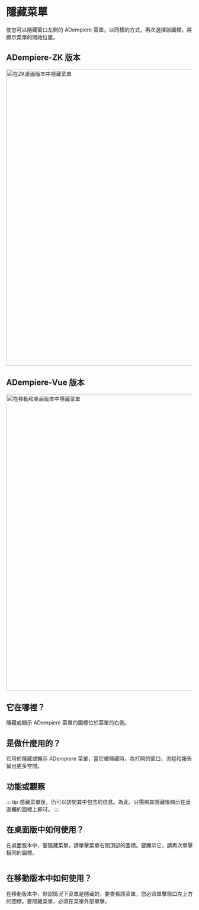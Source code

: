 # 隱藏菜單

使您可以隱藏窗口左側的 ADempiere 菜單。以同樣的方式，再次選擇該圖標，將顯示菜單的開始位置。

## ADempiere-ZK 版本

<img :src="$withBase('/images/components/hide-menu/zk-desktop-version-hide-menu.png')" alt="在ZK桌面版本中隱藏菜單" width="800px">

## ADempiere-Vue 版本

<img :src="$withBase('/images/components/hide-menu/ui-version-hide-menu.png')" alt="在移動和桌面版本中隱藏菜單" width="800px">

## 它在哪裡？

隱藏或顯示 ADempiere 菜單的圖標位於菜單的右側。

## 是做什麼用的？

它用於隱藏或顯示 ADempiere 菜單，當它被隱藏時，為打開的窗口，流程和報告留出更多空間。

## 功能或觀察

::: tip
隱藏菜單後，仍可以訪問其中包含的信息。為此，只需將其隱藏後顯示在垂直欄的圖標上即可。
:::

## 在桌面版中如何使用？

在桌面版本中，要隱藏菜單，請單擊菜單右側頂部的圖標。要顯示它，請再次單擊相同的圖標。

<img :src="$withBase('/images/components/hide-menu/how-to-use-it-in-the-desktop-version.gif')" />

## 在移動版本中如何使用？

在移動版本中，默認情況下菜單是隱藏的，要查看該菜單，您必須單擊窗口左上方的圖標。要隱藏菜單，必須在菜單外部單擊。

<img :src="$withBase('/images/components/hide-menu/how-to-use-it-in-the-mobile-version.gif')" />
